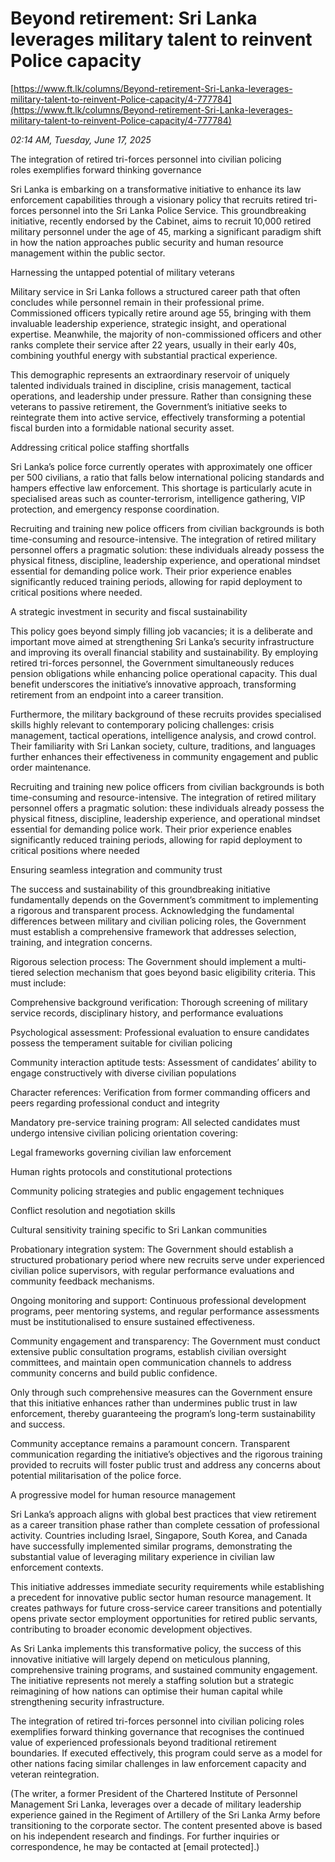 # Beyond retirement: Sri Lanka leverages military talent to reinvent Police capacity

[https://www.ft.lk/columns/Beyond-retirement-Sri-Lanka-leverages-military-talent-to-reinvent-Police-capacity/4-777784](https://www.ft.lk/columns/Beyond-retirement-Sri-Lanka-leverages-military-talent-to-reinvent-Police-capacity/4-777784)

*02:14 AM, Tuesday, June 17, 2025*

The integration of retired tri-forces personnel into civilian policing roles exemplifies forward thinking governance

Sri Lanka is embarking on a transformative initiative to enhance its law enforcement capabilities through a visionary policy that recruits retired tri-forces personnel into the Sri Lanka Police Service. This groundbreaking initiative, recently endorsed by the Cabinet, aims to recruit 10,000 retired military personnel under the age of 45, marking a significant paradigm shift in how the nation approaches public security and human resource management within the public sector.

Harnessing the untapped potential of military veterans

Military service in Sri Lanka follows a structured career path that often concludes while personnel remain in their professional prime. Commissioned officers typically retire around age 55, bringing with them invaluable leadership experience, strategic insight, and operational expertise. Meanwhile, the majority of non-commissioned officers and other ranks complete their service after 22 years, usually in their early 40s, combining youthful energy with substantial practical experience.

This demographic represents an extraordinary reservoir of uniquely talented individuals trained in discipline, crisis management, tactical operations, and leadership under pressure. Rather than consigning these veterans to passive retirement, the Government’s initiative seeks to reintegrate them into active service, effectively transforming a potential fiscal burden into a formidable national security asset.

Addressing critical police staffing shortfalls

Sri Lanka’s police force currently operates with approximately one officer per 500 civilians, a ratio that falls below international policing standards and hampers effective law enforcement. This shortage is particularly acute in specialised areas such as counter-terrorism, intelligence gathering, VIP protection, and emergency response coordination.

Recruiting and training new police officers from civilian backgrounds is both time-consuming and resource-intensive. The integration of retired military personnel offers a pragmatic solution: these individuals already possess the physical fitness, discipline, leadership experience, and operational mindset essential for demanding police work. Their prior experience enables significantly reduced training periods, allowing for rapid deployment to critical positions where needed.

A strategic investment in security and fiscal sustainability

This policy goes beyond simply filling job vacancies; it is a deliberate and important move aimed at strengthening Sri Lanka’s security infrastructure and improving its overall financial stability and sustainability. By employing retired tri-forces personnel, the Government simultaneously reduces pension obligations while enhancing police operational capacity. This dual benefit underscores the initiative’s innovative approach, transforming retirement from an endpoint into a career transition.

Furthermore, the military background of these recruits provides specialised skills highly relevant to contemporary policing challenges: crisis management, tactical operations, intelligence analysis, and crowd control. Their familiarity with Sri Lankan society, culture, traditions, and languages further enhances their effectiveness in community engagement and public order maintenance.

Recruiting and training new police officers from civilian backgrounds is both time-consuming and resource-intensive. The integration of retired military personnel offers a pragmatic solution: these individuals already possess the physical fitness, discipline, leadership experience, and operational mindset essential for demanding police work. Their prior experience enables significantly reduced training periods, allowing for rapid deployment to critical positions where needed

Ensuring seamless integration and community trust

The success and sustainability of this groundbreaking initiative fundamentally depends on the Government’s commitment to implementing a rigorous and transparent process. Acknowledging the fundamental differences between military and civilian policing roles, the Government must establish a comprehensive framework that addresses selection, training, and integration concerns.

Rigorous selection process: The Government should implement a multi-tiered selection mechanism that goes beyond basic eligibility criteria. This must include:

Comprehensive background verification: Thorough screening of military service records, disciplinary history, and performance evaluations

Psychological assessment: Professional evaluation to ensure candidates possess the temperament suitable for civilian policing

Community interaction aptitude tests: Assessment of candidates’ ability to engage constructively with diverse civilian populations

Character references: Verification from former commanding officers and peers regarding professional conduct and integrity

Mandatory pre-service training program: All selected candidates must undergo intensive civilian policing orientation covering:

Legal frameworks governing civilian law enforcement

Human rights protocols and constitutional protections

Community policing strategies and public engagement techniques

Conflict resolution and negotiation skills

Cultural sensitivity training specific to Sri Lankan communities

Probationary integration system: The Government should establish a structured probationary period where new recruits serve under experienced civilian police supervisors, with regular performance evaluations and community feedback mechanisms.

Ongoing monitoring and support: Continuous professional development programs, peer mentoring systems, and regular performance assessments must be institutionalised to ensure sustained effectiveness.

Community engagement and transparency: The Government must conduct extensive public consultation programs, establish civilian oversight committees, and maintain open communication channels to address community concerns and build public confidence.

Only through such comprehensive measures can the Government ensure that this initiative enhances rather than undermines public trust in law enforcement, thereby guaranteeing the program’s long-term sustainability and success.

Community acceptance remains a paramount concern. Transparent communication regarding the initiative’s objectives and the rigorous training provided to recruits will foster public trust and address any concerns about potential militarisation of the police force.

A progressive model for human resource management

Sri Lanka’s approach aligns with global best practices that view retirement as a career transition phase rather than complete cessation of professional activity. Countries including Israel, Singapore, South Korea, and Canada have successfully implemented similar programs, demonstrating the substantial value of leveraging military experience in civilian law enforcement contexts.

This initiative addresses immediate security requirements while establishing a precedent for innovative public sector human resource management. It creates pathways for future cross-service career transitions and potentially opens private sector employment opportunities for retired public servants, contributing to broader economic development objectives.

As Sri Lanka implements this transformative policy, the success of this innovative initiative will largely depend on meticulous planning, comprehensive training programs, and sustained community engagement. The initiative represents not merely a staffing solution but a strategic reimagining of how nations can optimise their human capital while strengthening security infrastructure.

The integration of retired tri-forces personnel into civilian policing roles exemplifies forward thinking governance that recognises the continued value of experienced professionals beyond traditional retirement boundaries. If executed effectively, this program could serve as a model for other nations facing similar challenges in law enforcement capacity and veteran reintegration.

(The writer, a former President of the Chartered Institute of Personnel Management Sri Lanka, leverages over a decade of military leadership experience gained in the Regiment of Artillery of the Sri Lanka Army before transitioning to the corporate sector. The content presented above is based on his independent research and findings. For further inquiries or correspondence, he may be contacted at [email protected].)

